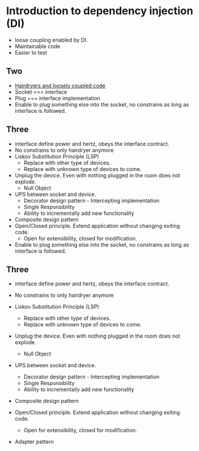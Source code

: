 # Introduction to dependency injection (DI)

* loose coupling enabled by DI.
* Maintainable code
* Easier to test

## Two
* [Hairdryers and loosely coupled code](at_the_hotel.md)
* Socket === interface
* Plug === interface implementation
* Enable to plug something else into the socket, no constrains as long as interface is followed. 

## Three 
* interface define power and hertz, obeys the interface contract.
* No constrains to only hairdryer anymore 
* Liskov Substitution Principle (LSP)
  * Replace with other type of devices.
  * Replace with unknown type of devices to come.
* Unplug the device. Even with nothing plugged in the room does not explode.
  * Null Object
* UPS between socket and device.
  * Decorator design pattern - Intercepting implementation
  * Single Responsibility
  * Ability to incrementally add new functionality
* Composite design pattern
* Open/Closed principle. Extend application without changing exiting code.
  * Open for extensibility, closed for modification.
* Enable to plug something else into the socket, no constrains as long as interface is followed.

## Three
* interface define power and hertz, obeys the interface contract.
* No constrains to only hairdryer anymore
* Liskov Substitution Principle (LSP)
    * Replace with other type of devices.
    * Replace with unknown type of devices to come.
* Unplug the device. Even with nothing plugged in the room does not explode.
    * Null Object
* UPS between socket and device.
    * Decorator design pattern - Intercepting implementation
    * Single Responsibility
    * Ability to incrementally add new functionality
* Composite design pattern
* Open/Closed principle. Extend application without changing exiting code.
    * Open for extensibility, closed for modification.

* Adapter pattern
